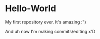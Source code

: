# Hello-World
My first repository ever. It's amazing :")


And uh now I'm making commits/editing x'D 
